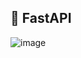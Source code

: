 ## 🤗 FastAPI

![image](https://user-images.githubusercontent.com/77317312/120888167-c83bee00-c631-11eb-8167-f15022d64910.png)
